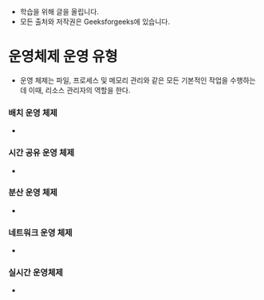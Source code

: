 - 학습을 위해 글을 올립니다.
- 모든 출처와 저작권은 Geeksforgeeks에 있습니다.

[^출처]: https://www.geeksforgeeks.org/



# 운영체제 운영 유형

- 운영 체제는 파일, 프로세스 및 메모리 관리와 같은 모든 기본적인 작업을 수행하는데 이때, 리소스 관리자의 역할을 한다.

### 배치 운영 체제

- 

### 시간 공유 운영 체제

- 

### 분산 운영 체제

- 

### 네트워크 운영 체제

- 

### 실시간 운영체제

- 